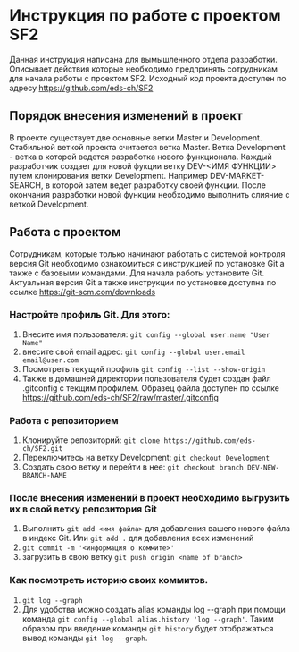 # Инструкция по работе с проектом SF2

Данная инструкция написана для вымышленного отдела разработки. Описывает действия которые необходимо предпринять сотрудникам для начала работы с проектом SF2. Исходный код проекта доступен по адресу https://github.com/eds-ch/SF2

## Порядок внесения изменений в проект

В проекте существует две основные ветки Master и Development. Cтабильной веткой проекта считается ветка Master. Ветка Development - ветка в которой ведется разработка нового функционала. Каждый разработчик создает для новой фукции ветку DEV-<ИМЯ ФУНКЦИИ> путем клонирования ветки Development. Например DEV-MARKET-SEARCH, в которой затем ведет разработку своей функции. После окончания разработки новой функции необходимо выполнить слияние с веткой Development. 

## Работа с проектом

Сотрудникам, которые только начинают работать с системой контроля версия Git необходимо ознакомиться с инструкцией по установке Git а также с базовыми командами. Для начала работы установите Git. Актуальная версия Git а также инструкции по установке доступна по ссылке https://git-scm.com/downloads

### Настройте профиль Git. Для этого:
1) Внесите имя пользователя: `git config --global user.name "User Name"`
2) внесите свой email адрес: `git config --global user.email email@user.com`
3) Посмотреть текущий профиль `git config --list --show-origin`
4) Также в домашней директории пользователя будет создан файл .gitconfig с текщим профилем. Образец файла доступен по ссылке https://github.com/eds-ch/SF2/raw/master/.gitconfig

### Работа с репозиторием
1) Клонируйте репозиторий: `git clone https://github.com/eds-ch/SF2.git` 
2) Переключитесь на ветку Development: `git checkout Development`
3) Создать свою ветку и перейти в нее: `git checkout branch DEV-NEW-BRANCH-NAME`

### После внесения изменений в проект необходимо выгрузить их в свой ветку репозитория Git
1) Выполнить `git add <имя файла>` для добавления вашего нового файла в индекс Git. Или `git add .` для добавления всех изменений
2) `git commit -m '<информация о коммите>'`
3) загрузить в свою ветку `git push origin <name of branch>`

### Как посмотреть историю своих коммитов.
 1) `git log --graph`
 2) Для удобства можно создать alias команды log --graph при помощи команда `git config --global alias.history 'log --graph'`. Таким образом при введение команды `git history` будет отображаться вывод команды `git log --graph`.

